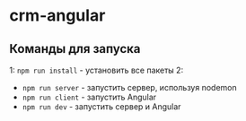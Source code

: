 # crm-angular

## Команды для запуска

1: `npm run install` - установить все пакеты
2: 
- `npm run server` - запустить сервер, используя nodemon
- `npm run client` - запустить Angular
- `npm run dev` - запустить сервер и Angular
